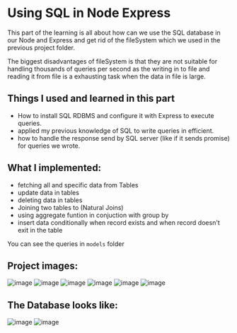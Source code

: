 # Using SQL in Node Express

This part of the learning is all about how can we use the SQL database in our Node and Express and get rid of the fileSystem which we used in the previous project folder.

The biggest disadvantages of fileSystem is that they are not suitable for handling thousands of queries per second as the writing in to file and reading it from file is a exhausting task when the data in file is large.

## Things I used and learned in this part

- How to install SQL RDBMS and configure it with Express to execute queries.
- applied my previous knowledge of SQL to write queries in efficient.
- how to handle the response send by SQL server (like if it sends promise) for queries we wrote.

## What I implemented:

- fetching all and specific data from Tables
- update data in tables
- deleting data in tables
- Joining two tables to (Natural Joins)
- using aggregate funtion in conjuction with group by
- insert data conditionally when record exists and when record doesn't exit in the table

You can see the queries in `models` folder

## Project images:

![image](https://github.com/rambabu-patidar/nodejs-learning-projects/assets/96621812/b9ece582-9466-4121-b371-a69c2a6b1bbd)
![image](https://github.com/rambabu-patidar/nodejs-learning-projects/assets/96621812/0b3db46d-a16f-4620-8785-baa207491a65)
![image](https://github.com/rambabu-patidar/nodejs-learning-projects/assets/96621812/9657f763-ca7f-401d-8f0b-4685bc89b1b2)
![image](https://github.com/rambabu-patidar/nodejs-learning-projects/assets/96621812/3a68dcf6-c254-4e06-bdc2-01b0989fe533)
![image](https://github.com/rambabu-patidar/nodejs-learning-projects/assets/96621812/45e45127-5bd3-42f3-9841-33bc28caf1cc)
![image](https://github.com/rambabu-patidar/nodejs-learning-projects/assets/96621812/d32f270a-9ad9-4cdc-95bd-baa798681e02)







## The Database looks like:

![image](https://github.com/rambabu-patidar/nodejs-learning-projects/assets/96621812/214f1d5c-0a33-451f-80df-67203b93a7b9)
![image](https://github.com/rambabu-patidar/nodejs-learning-projects/assets/96621812/29785511-23e8-4a7c-8a6b-ff356c14e1bb)


